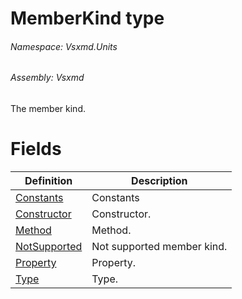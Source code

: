 <a name='T-Vsxmd-Units-MemberKind'></a>
# MemberKind type

###### Namespace:  Vsxmd.Units

###### Assembly:  Vsxmd

The member kind.

# Fields

| Definition | Description |
|-|-|
| [Constants](/Vsxmd.Units/Constants.md/#F-Vsxmd-Units-MemberKind-Constants) | Constants |
| [Constructor](/Vsxmd.Units/Constructor.md/#F-Vsxmd-Units-MemberKind-Constructor) | Constructor. |
| [Method](/Vsxmd.Units/Method.md/#F-Vsxmd-Units-MemberKind-Method) | Method. |
| [NotSupported](/Vsxmd.Units/NotSupported.md/#F-Vsxmd-Units-MemberKind-NotSupported) | Not supported member kind. |
| [Property](/Vsxmd.Units/Property.md/#F-Vsxmd-Units-MemberKind-Property) | Property. |
| [Type](/Vsxmd.Units/Type.md/#F-Vsxmd-Units-MemberKind-Type) | Type. |
